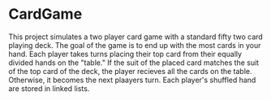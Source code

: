 # CardGame
This project simulates a two player card game with a standard fifty two card playing deck. The goal of the game is to end up with the most cards in your hand. Each player takes turns placing their top card from their equally divided hands on the "table." If the suit of the placed card matches the suit of the top card of the deck, the player recieves all the cards on the table. Otherwise, it becomes the next plaayers turn. Each player's shuffled hand are stored in linked lists.
